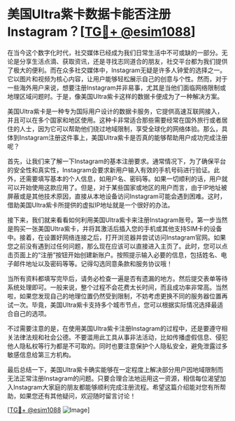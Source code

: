 # 美国Ultra紫卡数据卡能否注册Instagram？[[TG💪+ @esim1088](https://t.me/s/esim1088)]

在当今这个数字化时代，社交媒体已经成为我们日常生活中不可或缺的一部分。无论是分享生活点滴、获取资讯，还是寻找志同道合的朋友，社交平台都为我们提供了极大的便利。而在众多社交媒体中，Instagram无疑是许多人钟爱的选择之一。它以图片和视频为核心内容，让用户能够轻松展示自己的创意与个性。然而，对于一些海外用户来说，想要注册Instagram并非易事，尤其是当他们面临网络限制或地理区域问题时。于是，像美国Ultra紫卡这样的数据卡便成为了一种解决方案。

美国Ultra紫卡是一种专为国际用户设计的数据卡服务，它提供高速互联网接入，并且可以在多个国家和地区使用。这种卡非常适合那些需要经常在国外旅行或者居住的人士，因为它可以帮助他们绕过地域限制，享受全球化的网络体验。那么，具体到Instagram注册这件事上，美国Ultra紫卡是否真的能够帮助用户成功完成注册呢？

首先，让我们来了解一下Instagram的基本注册要求。通常情况下，为了确保平台的安全性和真实性，Instagram会要求新用户输入有效的手机号码进行验证。此外，还需要填写基本的个人信息，如用户名、密码等。如果一切顺利的话，用户就可以开始使用这款应用了。但是，对于某些国家或地区的用户而言，由于IP地址被屏蔽或是其他技术原因，直接从本地设备访问Instagram可能会遇到困难。这时，借助美国Ultra紫卡所提供的虚拟IP地址就是一个很好的办法。

接下来，我们就来看看如何利用美国Ultra紫卡来注册Instagram账号。第一步当然是购买一张美国Ultra紫卡，并将其激活后插入您的手机或其他支持SIM卡的设备中。接着，在设置好网络连接之后，打开浏览器并尝试访问Instagram官网。如果您之前没有遇到过任何问题，那么现在应该可以直接进入主页了。此时，您可以点击页面上的“注册”按钮开始创建新账户。按照提示输入必要的信息，包括姓名、电子邮件地址以及密码等等。记得勾选同意条款和服务协议哦！

当所有资料都填写完毕后，请务必检查一遍是否有遗漏的地方。然后提交表单等待系统处理即可。一般来说，整个过程不会花费太长时间，而且成功率非常高。当然啦，如果您发现自己的地理位置仍然受到限制，不妨考虑更换不同的服务器位置再试一次。毕竟，美国Ultra紫卡支持多个城市节点，您可以根据实际情况选择最适合自己的选项。

不过需要注意的是，在使用美国Ultra紫卡注册Instagram的过程中，还是要遵守相关法律法规和社会公德。不要滥用此工具从事非法活动，比如传播虚假信息、侵犯他人隐私权等行为都是不可取的。同时也要注意保护个人隐私安全，避免泄露过多敏感信息给第三方机构。

最后总结一下，美国Ultra紫卡确实能够在一定程度上解决部分用户因地域限制而无法正常注册Instagram的问题。只要合理合法地运用这一资源，相信每位渴望加入Instagram大家庭的朋友都能够顺利完成注册流程。希望这篇介绍能对您有所帮助，如果您还有其他疑问，欢迎随时留言讨论！

[[TG💪+ @esim1088](https://t.me/s/esim1088) ![Image](https://i.postimg.cc/4NQfJmqS/Snipaste-2025-05-13-00-14-12.png)]